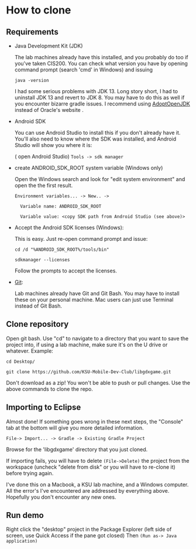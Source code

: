 # How to clone

## Requirements
- Java Development Kit (JDK)

    The lab machines already have this installed, and you probably do too if you've taken CIS200.
    You can check what version you have by opening command prompt (search 'cmd' in Windows) and issuing 

    ``` java -version ```

    I had some serious problems with JDK 13. Long story short, I had to uninstall JDK 13 and revert to JDK 8. You may have to do this as well if you encounter bizarre gradle issues. 
    I recommend using [AdoptOpenJDK](https://adoptopenjdk.net/) instead of Oracle's website . 

- Android SDK

    You can use Android Studio to install this if you don't already have it. You'll also need to know where the SDK was installed, and Android Studio will show you where it is:

    ( open Android Studio) ``` Tools -> sdk manager  ```

- create ANDROID_SDK_ROOT system variable (Windows only)
    
    Open the Windows search and look for "edit system environment" and open the the first result. 

    ``` Environment variables... -> New.. ->   ```

    ```  Variable name: ANDROID_SDK_ROOT```

    ```  Variable value: <copy SDK path from Android Studio (see above)>```
    
- Accept the Android SDK licenses (Windows):

    This is easy. Just re-open command prompt and issue:

    ``` cd /d "%ANDROID_SDK_ROOT%/tools/bin" ```

    ``` sdkmanager --licenses ```

    Follow the prompts to accept the licenses.

- [Git](https://git-scm.com/):

    Lab machines already have Git and Git Bash. You may have to install these on your personal machine. 
    Mac users can just use Terminal instead of Git Bash. 

## Clone repository 
Open git bash. Use "cd" to navigate to a directory that you want to save the project into, if using a lab machine, make sure it's on the U drive or whatever. Example:

``` cd Desktop/ ```

``` git clone https://github.com/KSU-Mobile-Dev-Club/libgdxgame.git ```

Don't download as a zip! You won't be able to push or pull changes. Use the above commands to clone the repo.
## Importing to Eclipse

Almost done! If something goes wrong in these next steps, the "Console" tab at the bottom will give you more detailed information.


``` File-> Import... -> Gradle -> Existing Gradle Project ```

Browse for the 'libgdxgame' directory that you just cloned.

If importing fails, you will have to delete 
    ``` (File->Delete) ``` the project from the workspace (uncheck "delete from disk" or you will have to re-clone it) before trying again.

I've done this on a Macbook, a KSU lab machine, and a Windows computer. All the error's I've encountered are addressed by everything above. Hopefully you don't encounter any new ones. 

## Run demo
Right click the "desktop" project in the Package Explorer (left side of screen, use Quick Access if the pane got closed) Then ``` (Run as-> Java application) ```


